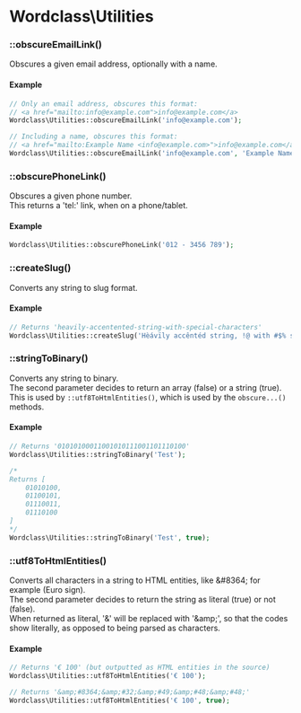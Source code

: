 # Wordclass\Utilities

### ::obscureEmailLink()
Obscures a given email address, optionally with a name.  

#### Example
```php
// Only an email address, obscures this format:
// <a href="mailto:info@example.com">info@example.com</a>
Wordclass\Utilities::obscureEmailLink('info@example.com');

// Including a name, obscures this format:
// <a href="mailto:Example Name <info@example.com>">info@example.com</a>
Wordclass\Utilities::obscureEmailLink('info@example.com', 'Example Name');
```

### ::obscurePhoneLink()
Obscures a given phone number.  
This returns a 'tel:' link, when on a phone/tablet.

#### Example
```php
Wordclass\Utilities::obscurePhoneLink('012 - 3456 789');
```

### ::createSlug()
Converts any string to slug format.

#### Example
```php
// Returns 'heavily-accentented-string-with-special-characters'
Wordclass\Utilities::createSlug('Hèávïly accêntéd string, !@ with #$% special &* characters.');
```

### ::stringToBinary()
Converts any string to binary.  
The second parameter decides to return an array (false) or a string (true).   
This is used by `::utf8ToHtmlEntities()`, which is used by the `obscure...()` methods.

#### Example
```php
// Returns '01010100011001010111001101110100'
Wordclass\Utilities::stringToBinary('Test');

/*
Returns [
    01010100,
    01100101,
    01110011,
    01110100
]
*/
Wordclass\Utilities::stringToBinary('Test', true);
```

### ::utf8ToHtmlEntities()
Converts all characters in a string to HTML entities, like &amp;#8364; for example (Euro sign).  
The second parameter decides to return the string as literal (true) or not (false).  
When returned as literal, '&' will be replaced with '&amp;amp;', so that the codes show literally, as opposed to being parsed as characters.

#### Example
```php
// Returns '€ 100' (but outputted as HTML entities in the source)
Wordclass\Utilities::utf8ToHtmlEntities('€ 100');

// Returns '&amp;#8364;&amp;#32;&amp;#49;&amp;#48;&amp;#48;'
Wordclass\Utilities::utf8ToHtmlEntities('€ 100', true);
```